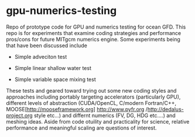 # gpu-numerics-testing
Repo of prototype code for GPU and numerics testing for ocean GFD. This repo is for experiments that examine coding strategies and performance pros/cons for future MITgcm numerics engine.
Some experiments being that have been discussed include

- Simple adveciton test

- Simple linear shallow water test

- Simple variable space mixing test

These tests and geared toward trying out some new coding styles and approaches including portably targeting accelerators (particularly GPU), different levels of abstraction (CUDA/OpenCL, C/modern Fortran/C++, MOOSE[http://mooseframework.org] http://www.pyfr.org /http://dedalus-project.org style etc...) and differnt numerics (FV, DG, HDG etc....) and meshing ideas. Aside from code otuility and practicality for science, relative performance and meaningful scaling are questions of interest.
